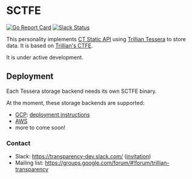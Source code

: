 # SCTFE

[![Go Report Card](https://goreportcard.com/badge/github.com/transparency-dev/static-ct)](https://goreportcard.com/report/github.com/transparency-dev/static-ct)
[![Slack Status](https://img.shields.io/badge/Slack-Chat-blue.svg)](https://transparency-dev.slack.com/)

This personality implements [CT Static API](https://c2sp.org/static-ct-api) 
using [Trillian Tessera](https://github.com/transparency-dev/trillian-tessera) 
to store data. It is based on 
[Trillian's CTFE](https://github.com/google/certificate-transparency-go/tree/master/trillian/ctfe).

It is under active development.

## Deployment
Each Tessera storage backend needs its own SCTFE binary.

At the moment, these storage backends are supported:

 - [GCP](./cmd/gcp/): [deployment instructions](./deployment/live/gcp/test/)
 - [AWS](./cmd/aws/)
 - more to come soon!

### Contact

- Slack: https://transparency-dev.slack.com/ ([invitation](https://join.slack.com/t/transparency-dev/shared_invite/zt-27pkqo21d-okUFhur7YZ0rFoJVIOPznQ))
- Mailing list: https://groups.google.com/forum/#!forum/trillian-transparency
